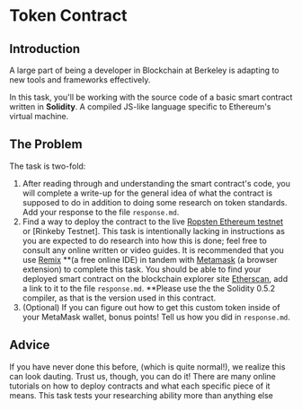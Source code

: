 # Token Contract
## Introduction
A large part of being a developer in Blockchain at Berkeley is adapting to new tools and frameworks effectively.

In this task, you'll be working with the source code of a basic smart contract written in **Solidity**. A compiled JS-like language specific to Ethereum's virtual machine. 

## The Problem
The task is two-fold:
1. After reading through and understanding the smart contract's code, you will complete a write-up for the general idea of what the contract is supposed to do in addition to doing some research on token standards. Add your response to the file `response.md`.
2. Find a way to deploy the contract to the live [Ropsten Ethereum testnet](https://ethereum.stackexchange.com/questions/13534/what-is-actually-ropsten-what-is-a-new-network) or [Rinkeby Testnet]. This task is intentionally lacking in instructions as you are expected to do research into how this is done; feel free to consult any online written or video guides. It is recommended that you use [Remix](http://remix.ethereum.org/) **(a free online IDE) in tandem with [Metamask](https://metamask.io/) (a browser extension) to complete this task. You should be able to find your deployed smart contract on the blockchain explorer site [Etherscan](https://ropsten.etherscan.io/), add a link to it to the file `response.md`. 
**Please use the the Solidity 0.5.2 compiler, as that is the version used in this contract. 
3. (Optional) If you can figure out how to get this custom token inside of your MetaMask wallet, bonus points! Tell us how you did in `response.md`. 

## Advice
If you have never done this before, (which is quite normal!), we realize this can look dauting. Trust us, though, you can do it! There  are many online tutorials on how to deploy contracts and what each specific piece of it means. This task tests your researching ability more than anything else 

